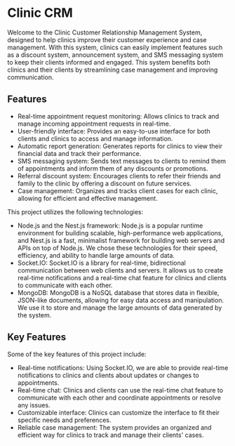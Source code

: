 # Clinic CRM

Welcome to the Clinic Customer Relationship Management System, designed to help clinics improve their customer experience and case management. With this system, clinics can easily implement features such as a discount system, announcement system, and SMS messaging system to keep their clients informed and engaged. This system benefits both clinics and their clients by streamlining case management and improving communication.

## Features

* Real-time appointment request monitoring: Allows clinics to track and manage incoming appointment requests in real-time.
* User-friendly interface: Provides an easy-to-use interface for both clients and clinics to access and manage information.
* Automatic report generation: Generates reports for clinics to view their financial data and track their performance.
* SMS messaging system: Sends text messages to clients to remind them of appointments and inform them of any discounts or promotions.
* Referral discount system: Encourages clients to refer their friends and family to the clinic by offering a discount on future services.
* Case management: Organizes and tracks client cases for each clinic, allowing for efficient and effective management.

This project utilizes the following technologies:

* Node.js and the Nest.js framework: Node.js is a popular runtime environment for building scalable, high-performance web applications, and Nest.js is a fast, minimalist framework for building web servers and APIs on top of Node.js. We chose these technologies for their speed, efficiency, and ability to handle large amounts of data.
* Socket.IO: Socket.IO is a library for real-time, bidirectional communication between web clients and servers. It allows us to create real-time notifications and a real-time chat feature for clinics and clients to communicate with each other.
* MongoDB: MongoDB is a NoSQL database that stores data in flexible, JSON-like documents, allowing for easy data access and manipulation. We use it to store and manage the large amounts of data generated by the system.


## Key Features

Some of the key features of this project include:

* Real-time notifications: Using Socket.IO, we are able to provide real-time notifications to clinics and clients about updates or changes to appointments.
* Real-time chat: Clinics and clients can use the real-time chat feature to communicate with each other and coordinate appointments or resolve any issues.
* Customizable interface: Clinics can customize the interface to fit their specific needs and preferences.
* Reliable case management: The system provides an organized and efficient way for clinics to track and manage their clients' cases.
